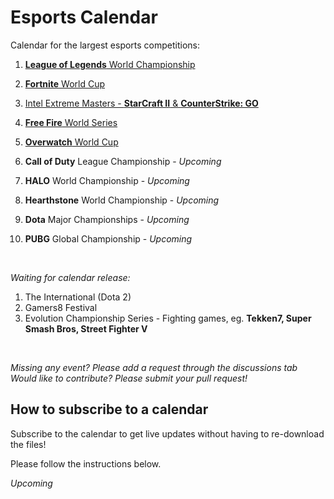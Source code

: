 # Esports Calendar

Calendar for the largest esports competitions:
1. [**League of Legends** World Championship](https://github.com/gmandolesi/esports_calendar/blob/main/LoL_WorldChampionship.ics)
2. [**Fortnite** World Cup](https://github.com/gmandolesi/esports_calendar/blob/main/Fortnite.ics)
3. [Intel Extreme Masters - **StarCraft II** & **CounterStrike: GO**](https://github.com/gmandolesi/esports_calendar/blob/main/InterlExtremeMasters.ics)
4. [**Free Fire** World Series](https://github.com/gmandolesi/esports_calendar/blob/main/FreeFire_WorldSeries.ics)
5. [**Overwatch** World Cup](https://github.com/gmandolesi/esports_calendar/blob/main/Overwatch_WorldCup.ics)

9. **Call of Duty** League Championship - _Upcoming_
10. **HALO** World Championship - _Upcoming_
11. **Hearthstone** World Championship - _Upcoming_
12. **Dota** Major Championships - _Upcoming_
13. **PUBG** Global Championship - _Upcoming_

<br />

 _Waiting for calendar release:_
 1. The International (Dota 2)
 2. Gamers8 Festival
 3. Evolution Championship Series - Fighting games, eg. **Tekken7, Super Smash Bros, Street Fighter V**

<br />

_Missing any event? Please add a request through the discussions tab_
_Would like to contribute? Please submit your pull request!_

## How to subscribe to a calendar

Subscribe to the calendar to get live updates without having to re-download the files!

Please follow the instructions below.

_Upcoming_
